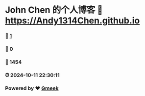 # John Chen 的个人博客 :link: https://Andy1314Chen.github.io 
### :page_facing_up: [1](https://Andy1314Chen.github.io/tag.html) 
### :speech_balloon: 0 
### :hibiscus: 1454 
### :alarm_clock: 2024-10-11 22:30:11 
### Powered by :heart: [Gmeek](https://github.com/Meekdai/Gmeek)
